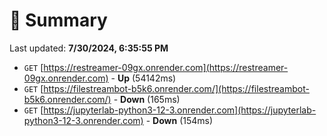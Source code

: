 # 📖 Summary
Last updated: **7/30/2024, 6:35:55 PM**

- `GET` [https://restreamer-09gx.onrender.com](https://restreamer-09gx.onrender.com) - **Up** (54142ms)
- `GET` [https://filestreambot-b5k6.onrender.com/](https://filestreambot-b5k6.onrender.com/) - **Down** (165ms)
- `GET` [https://jupyterlab-python3-12-3.onrender.com](https://jupyterlab-python3-12-3.onrender.com) - **Down** (154ms)
